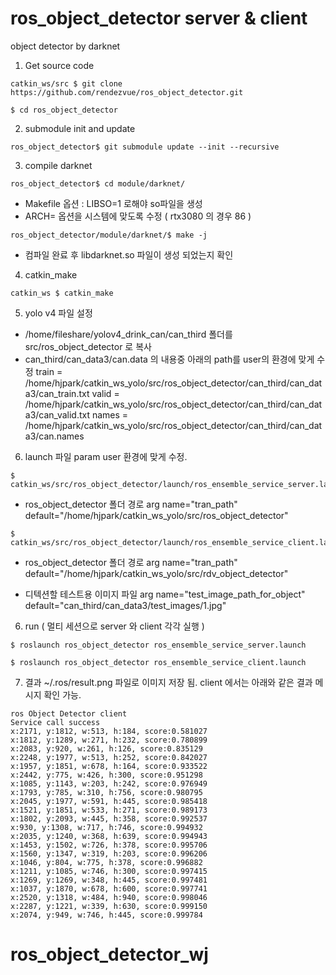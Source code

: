 # ros_object_detector server & client
object detector by darknet

1. Get source code
<pre><code>catkin_ws/src $ git clone https://github.com/rendezvue/ros_object_detector.git<br>
$ cd ros_object_detector</code></pre>

2. submodule init and update
<pre><code>ros_object_detector$ git submodule update --init --recursive</code></pre>

3. compile darknet 
<pre><code>ros_object_detector$ cd module/darknet/</code></pre>
* Makefile 옵션 : LIBSO=1 로해야 so파일을 생성
* ARCH= 옵션을 시스템에 맞도록 수정 ( rtx3080 의 경우 86 )
<pre><code>ros_object_detector/module/darknet/$ make -j</code></pre>
* 컴파일 완료 후 libdarknet.so 파일이 생성 되었는지 확인

4. catkin_make
<pre><code>catkin_ws $ catkin_make</code></pre>

5. yolo v4 파일 설정 
* /home/fileshare/yolov4_drink_can/can_third 폴더를 src/ros_object_detector 로 복사
* can_third/can_data3/can.data 의 내용중 아래의 path를 user의 환경에 맞게 수정
train = /home/hjpark/catkin_ws_yolo/src/ros_object_detector/can_third/can_data3/can_train.txt
valid = /home/hjpark/catkin_ws_yolo/src/ros_object_detector/can_third/can_data3/can_valid.txt
names = /home/hjpark/catkin_ws_yolo/src/ros_object_detector/can_third/can_data3/can.names

6. launch 파일 param user 환경에 맞게 수정.
<pre><code>$ catkin_ws/src/ros_object_detector/launch/ros_ensemble_service_server.launch</code></pre> 
* ros_object_detector 폴더 경로
arg name="tran_path" default="/home/hjpark/catkin_ws_yolo/src/ros_object_detector" 


<pre><code>$ catkin_ws/src/ros_object_detector/launch/ros_ensemble_service_client.launch</code></pre> 
* ros_object_detector 폴더 경로
arg name="tran_path" default="/home/hjpark/catkin_ws_yolo/src/rdv_object_detector" 

* 디텍션할 테스트용 이미지 파일
arg name="test_image_path_for_object" default="can_third/can_data3/test_images/1.jpg" 

6. run ( 멀티 세션으로 server 와 client 각각 실행 )
<pre><code>$ roslaunch ros_object_detector ros_ensemble_service_server.launch</code></pre>
<pre><code>$ roslaunch ros_object_detector ros_ensemble_service_client.launch</code></pre>


7. 결과
~/.ros/result.png 파일로 이미지 저장 됨.
client 에서는 아래와 같은 결과 메시지 확인 가능.
<pre><code>ros Object Detector client
Service call success
x:2171, y:1812, w:513, h:184, score:0.581027
x:1812, y:1289, w:271, h:232, score:0.780899
x:2083, y:920, w:261, h:126, score:0.835129
x:2248, y:1977, w:513, h:252, score:0.842027
x:1957, y:1851, w:678, h:164, score:0.933522
x:2442, y:775, w:426, h:300, score:0.951298
x:1085, y:1143, w:203, h:242, score:0.976949
x:1793, y:785, w:310, h:756, score:0.980795
x:2045, y:1977, w:591, h:445, score:0.985418
x:1521, y:1851, w:533, h:271, score:0.989173
x:1802, y:2093, w:445, h:358, score:0.992537
x:930, y:1308, w:717, h:746, score:0.994932
x:2035, y:1240, w:368, h:639, score:0.994943
x:1453, y:1502, w:726, h:378, score:0.995706
x:1560, y:1347, w:319, h:203, score:0.996206
x:1046, y:804, w:775, h:378, score:0.996882
x:1211, y:1085, w:746, h:300, score:0.997415
x:1269, y:1269, w:348, h:445, score:0.997481
x:1037, y:1870, w:678, h:600, score:0.997741
x:2520, y:1318, w:484, h:940, score:0.998046
x:2287, y:1221, w:339, h:630, score:0.999150
x:2074, y:949, w:746, h:445, score:0.999784</code></pre>

# ros_object_detector_wj
